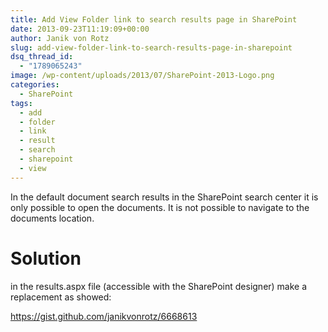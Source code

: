 ```yaml
---
title: Add View Folder link to search results page in SharePoint
date: 2013-09-23T11:19:09+00:00
author: Janik von Rotz
slug: add-view-folder-link-to-search-results-page-in-sharepoint
dsq_thread_id:
  - "1789065243"
image: /wp-content/uploads/2013/07/SharePoint-2013-Logo.png
categories:
  - SharePoint
tags:
  - add
  - folder
  - link
  - result
  - search
  - sharepoint
  - view
---
```

In the default document search results in the SharePoint search center it is only possible to open the documents. It is not possible to navigate to the documents location. <!--more-->

<h1>Solution</h1>

in the results.aspx file (accessible with the SharePoint designer) make a replacement as showed:

https://gist.github.com/janikvonrotz/6668613